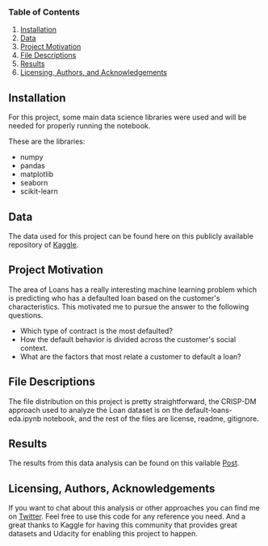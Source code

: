 
### Table of Contents

1. [Installation](#installation)
2. [Data](#data)
3. [Project Motivation](#motivation)
4. [File Descriptions](#files)
5. [Results](#results)
6. [Licensing, Authors, and Acknowledgements](#licensing)


## Installation <a name="installation"></a>

For this project, some main data science libraries were used and will be needed for properly running the notebook.

These are the libraries:

* numpy
* pandas
* matplotlib
* seaborn
* scikit-learn


## Data <a name="data"></a>

The data used for this project can be found here on this publicly available repository of [Kaggle](https://www.kaggle.com/gauravduttakiit/loan-defaulter).


## Project Motivation<a name="motivation"></a>

The area of Loans has a really interesting machine learning problem which is predicting who has a defaulted loan based on the customer's characteristics. This motivated me to pursue the answer to the following questions.

* Which type of contract is the most defaulted?
* How the default behavior is divided across the customer's social context.
* What are the factors that most relate a customer to default a loan?


## File Descriptions <a name="files"></a>

The file distribution on this project is pretty straightforward, the CRISP-DM approach used to analyze the Loan dataset is on the default-loans-eda.ipynb notebook, and the rest of the files are license, readme, gitignore.


## Results<a name="results"></a>

The results from this data analysis can be found on this vailable [Post](https://medium.com/@eduardommelgaco/this-data-analysis-will-make-you-rethink-how-loans-are-given-bee93bb8fb87).


## Licensing, Authors, Acknowledgements<a name="licensing"></a>

If you want to chat about this analysis or other approaches you can find me on [Twitter](https://twitter.com/python_byte). Feel free to use this code for any reference you need. And a great thanks to Kaggle for having this community that provides great datasets and Udacity for enabling this project to happen.
